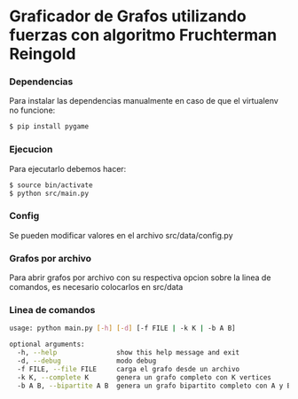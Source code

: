 # Graficador de Grafos utilizando fuerzas con algoritmo Fruchterman Reingold

### Dependencias

Para instalar las dependencias manualmente en caso de que el virtualenv no funcione:

```sh
$ pip install pygame
```

### Ejecucion

Para ejecutarlo debemos hacer:

```sh
$ source bin/activate
$ python src/main.py
```

### Config
Se pueden modificar valores en el archivo src/data/config.py

### Grafos por archivo
Para abrir grafos por archivo con su respectiva opcion sobre la linea de comandos, es necesario colocarlos en src/data

### Linea de comandos

```sh
usage: python main.py [-h] [-d] [-f FILE | -k K | -b A B]

optional arguments:
  -h, --help               show this help message and exit
  -d, --debug              modo debug
  -f FILE, --file FILE     carga el grafo desde un archivo
  -k K, --complete K       genera un grafo completo con K vertices
  -b A B, --bipartite A B  genera un grafo bipartito completo con A y B vertices cada componente
```
